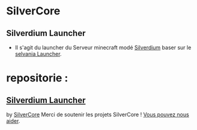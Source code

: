 # SilverCore
## Silverdium Launcher

- Il s'agit du launcher du Serveur minecraft modé [Silverdium](https://silverdium.fr) baser sur le [selvania Launcher](https://github.com/luuxis/selvania-Launcher).

# repositorie :
## [Silverdium Launcher](https://github.com/Philippeletug/Silverdium-Launcher)

by [SilverCore](https://github.com/SilverCore-Git)
Merci de soutenir les projets SilverCore !
[Vous pouvez nous aider](https://tipeee.com/silverdium).